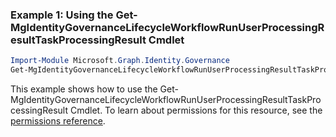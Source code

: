 ### Example 1: Using the Get-MgIdentityGovernanceLifecycleWorkflowRunUserProcessingResultTaskProcessingResult Cmdlet
```powershell
Import-Module Microsoft.Graph.Identity.Governance
Get-MgIdentityGovernanceLifecycleWorkflowRunUserProcessingResultTaskProcessingResult -WorkflowId $workflowId -RunId $runId -UserProcessingResultId $userProcessingResultId
```
This example shows how to use the Get-MgIdentityGovernanceLifecycleWorkflowRunUserProcessingResultTaskProcessingResult Cmdlet.
To learn about permissions for this resource, see the [permissions reference](/graph/permissions-reference).
